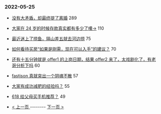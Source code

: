### 2022-05-25 
- [没有大矛盾，却最终提了离婚](https://www.v2ex.com/t/855163) 289
- [大家在 24 岁的时候存款真实都有多少了噢->](https://www.v2ex.com/t/855210) 110
- [最近迷上了捞鱼，隔山差五就去河边捞](https://www.v2ex.com/t/855114) 75
- [如何看待买房“如果是刚需，现在可以入手”的建议？](https://www.v2ex.com/t/855211) 70
- [还有十五分钟就是 offer1 的上岗日期，结果 offer2 来了，太戏剧化了，有老哥分析下吗](https://www.v2ex.com/t/855092) 60
- [fastjson 真就突出一个阴魂不散](https://www.v2ex.com/t/855129) 57
- [大家有成功减肥的经验吗？](https://www.v2ex.com/t/855207) 55
- [618 给父母买手机推荐？](https://www.v2ex.com/t/855074) 49 

- [ < 上一页 ](https://github.com/able8/v2ex-hot-record/blob/master/2022-05-24.md) -------- [ 下一页 > ](https://github.com/able8/v2ex-hot-record/blob/master/2022-05-26.md)